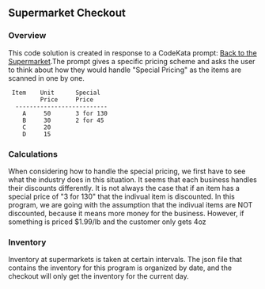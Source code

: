 ## Supermarket Checkout
### Overview
This code solution is created in response to a CodeKata prompt: [Back to the Supermarket](http://codekata.com/kata/kata09-back-to-the-checkout/).The prompt gives a specific pricing scheme and asks the user to think about how they would handle "Special Pricing" as the items are scanned in one by one. 
```
 Item    Unit      Special
         Price     Price
  --------------------------
    A     50       3 for 130
    B     30       2 for 45
    C     20
    D     15
```

### Calculations
When considering how to handle the special pricing, we first have to see what the industry does in this situation. It seems that each business handles their discounts differently. It is not always the case that if an item has a special price of "3 for 130" that the indivual item is discounted. In this program, we are going with the assumption that the indivual items are NOT discounted, because it means more money for the business. However, if something is priced $1.99/lb and the customer only gets 4oz

### Inventory
Inventory at supermarkets is taken at certain intervals. The json file that contains the inventory for this program is organized by date, and the checkout will only get the inventory for the current day. 


